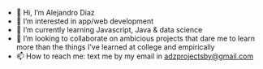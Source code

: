 - 👋 Hi, I’m Alejandro Diaz
- 👀 I’m interested in app/web development
- 🌱 I’m currently learning Javascript, Java & data science
- 💞️ I’m looking to collaborate on ambicious projects that dare me to learn more than the things I've learned at college and empirically
- 📫 How to reach me: text me by my email in adzprojectsby@gmail.com

<!---
DNosheZ/DNosheZ is a ✨ special ✨ repository because its `README.md` (this file) appears on your GitHub profile.
You can click the Preview link to take a look at your changes.
--->
